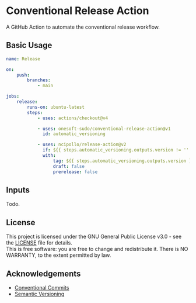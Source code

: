 # Conventional Release Action

A GitHub Action to automate the conventional release workflow.

## Basic Usage

```yaml
name: Release

on:
    push:
        branches:
            - main

jobs:
    release:
        runs-on: ubuntu-latest
        steps:
            - uses: actions/checkout@v4

            - uses: onesoft-sudo/conventional-release-action@v1
              id: automatic_versioning

            - uses: ncipollo/release-action@v2
              if: ${{ steps.automatic_versioning.outputs.version != '' }}
              with:
                  tag: ${{ steps.automatic_versioning.outputs.version }}
                  draft: false
                  prerelease: false
```

## Inputs

Todo.

## License

This project is licensed under the GNU General Public License v3.0 - see the [LICENSE](LICENSE) file for details.<br />
This is free software: you are free to change and redistribute it. There is NO WARRANTY, to the extent permitted by law.

## Acknowledgements

-   [Conventional Commits](https://www.conventionalcommits.org/)
-   [Semantic Versioning](https://semver.org/)
